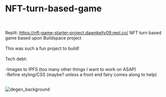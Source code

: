 # NFT-turn-based-game<br><br>
Replit: https://nft-game-starter-project.dawnkelly09.repl.co/
NFT turn based game based upon Buildspace project<br><br>
This was such a fun project to build!<br><br>
Tech debt:<br><br>
-Images to IPFS (too many other things I want to work on ASAP)<br>
-Refine styling/CSS (maybe? unless a front end fairy comes along to help)<br><br>

![degen_background](https://user-images.githubusercontent.com/83190195/146645280-ddfbf048-984c-4cc5-ab05-89d40bcdf14d.jpeg)

